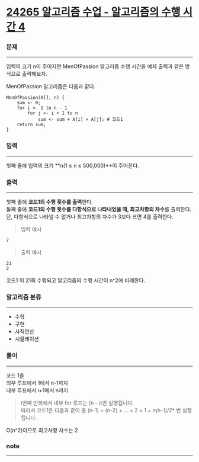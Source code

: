 [24265 알고리즘 수업 - 알고리즘의 수행 시간 4](https://www.acmicpc.net/problem/24265)  
===========
### 문제  

--------------
입력의 크기 n이 주어지면 MenOfPassion 알고리즘 수행 시간을 예제 출력과 같은 방식으로 출력해보자.  
  
MenOfPassion 알고리즘은 다음과 같다.  
```
MenOfPassion(A[], n) {
    sum <- 0;
    for i <- 1 to n - 1
        for j <- i + 1 to n
            sum <- sum + A[i] × A[j]; # 코드1
    return sum;
}
```

### 입력  

--------------
첫째 줄에 입력의 크기 **n(1 ≤ n ≤ 500,000)**이 주어진다.  
  
### 출력  

--------------
첫째 줄에 **코드1의 수행 횟수를 출력**한다.  
둘째 줄에 **코드1의 수행 횟수를 다항식으로 나타내었을 때, 최고차항의 차수**를 출력한다. 단, 다항식으로 나타낼 수 없거나 최고차항의 차수가 3보다 크면 4를 출력한다.  
  
> 입력 예시  
```
7
```  
> 출력 예시  
```
21
2
```
코드1 이 21회 수행되고 알고리즘의 수행 시간이 n^2에 비례한다.  

### 알고리즘 분류  
  
--------------
- 수학
- 구현
- 사칙연산
- 시뮬레이션

### 풀이  
  
--------------
코드 1을  
외부 루프에서 1에서 n-1까지  
내부 루프에서 i+1에서 n까지  
> i번째 반복에서 내부 for 루프는 (n - i)번 실행됩니다.  
> 따라서 코드1은 다음과 같이 총 (n-1) + (n-2) + ... + 2 + 1 = **n*(n-1)/2** 번 실행됩니다.  
  
O(n^2)이므로 최고차항 차수는 2  
  
### note  

--------------

